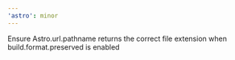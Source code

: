 ```yaml
---
'astro': minor
---
```


Ensure Astro.url.pathname returns the correct file extension when build.format.preserved is enabled

